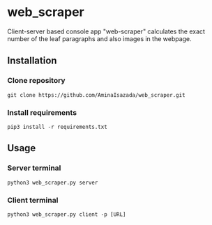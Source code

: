 # web_scraper
Client-server based console app "web-scraper" calculates the exact number of the leaf paragraphs and also images in the webpage. 

## Installation
### Clone repository
    git clone https://github.com/AminaIsazada/web_scraper.git
### Install requirements
    pip3 install -r requirements.txt

## Usage
### Server terminal
    python3 web_scraper.py server
### Client terminal
    python3 web_scraper.py client -p [URL]
